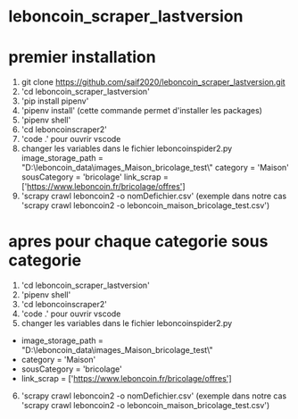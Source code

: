 # leboncoin_scraper_lastversion
# premier installation
1. git clone https://github.com/saif2020/leboncoin_scraper_lastversion.git
2. 'cd leboncoin_scraper_lastversion'
3. 'pip install pipenv'
4. 'pipenv install' (cette commande permet d'installer les packages)
5. 'pipenv shell'
6. 'cd leboncoinscraper2'
7. 'code .' pour ouvrir vscode 
8. changer les variables dans le fichier leboncoinspider2.py
image_storage_path = "D:\\leboncoin_data\\images_Maison_bricolage_test\\"
category = 'Maison'
sousCategory = 'bricolage'
link_scrap = ['https://www.leboncoin.fr/bricolage/offres']
9. 'scrapy crawl leboncoin2 -o nomDefichier.csv'  (exemple dans notre cas 'scrapy crawl leboncoin2 -o leboncoin_maison_bricolage_test.csv')

# apres pour chaque categorie sous categorie
1. 'cd leboncoin_scraper_lastversion'
2. 'pipenv shell'
3. 'cd leboncoinscraper2'
4. 'code .' pour ouvrir vscode 
5. changer les variables dans le fichier leboncoinspider2.py
- image_storage_path = "D:\\leboncoin_data\\images_Maison_bricolage_test\\"
- category = 'Maison'
- sousCategory = 'bricolage'
- link_scrap = ['https://www.leboncoin.fr/bricolage/offres']
6. 'scrapy crawl leboncoin2 -o nomDefichier.csv'  (exemple dans notre cas 'scrapy crawl leboncoin2 -o leboncoin_maison_bricolage_test.csv')
